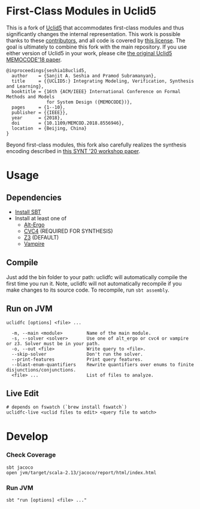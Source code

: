 # First-Class Modules in Uclid5

This is a fork of [Uclid5](https://github.com/uclid-org/uclid) that
accommodates first-class modules and thus significantly changes the internal
representation. This work is possible thanks to these
[contributors](https://github.com/uclid-org/uclid/blob/master/CONTRIBUTORS.md),
and all code is covered by [this
license](https://github.com/uclid-org/uclid/blob/master/LICENSE). The goal is
ultimately to combine this fork with the main repository. If you use either
version of Uclid5 in your work, please cite [the original Uclid5 MEMOCODE'18
paper](https://cse.iitk.ac.in/users/spramod/papers/memocode18.pdf).

```
@inproceedings{seshia18uclid5,
  author    = {Sanjit A. Seshia and Pramod Subramanyan},
  title     = {{UCLID5:} Integrating Modeling, Verification, Synthesis and Learning},
  booktitle = {16th {ACM/IEEE} International Conference on Formal Methods and Models
               for System Design ({MEMOCODE})},
  pages     = {1--10},
  publisher = {{IEEE}},
  year      = {2018},
  doi       = {10.1109/MEMCOD.2018.8556946},
  location  = {Beijing, China}
}
```

Beyond first-class modules, this fork also carefully realizes the synthesis
encoding described in [this SYNT '20 workshop
paper](https://arxiv.org/abs/2007.06760).

# Usage

## Dependencies

- [Install SBT](https://www.scala-lang.org/download/)
- Install at least one of
  - [Alt-Ergo](https://alt-ergo.ocamlpro.com/)
  - [CVC4](https://github.com/CVC4/CVC4) (REQUIRED FOR SYNTHESIS)
  - [Z3](https://github.com/Z3Prover/z3) (DEFAULT)
  - [Vampire](https://github.com/vprover/vampire)

## Compile

Just add the bin folder to your path: uclidfc will automatically compile the
first time you run it. Note, uclidfc will not automatically recompile if you
make changes to its source code. To recompile, run `sbt assembly`.

## Run on JVM

```
uclidfc [options] <file> ...

  -m, --main <module>         Name of the main module.
  -s, --solver <solver>       Use one of alt_ergo or cvc4 or vampire or z3. Solver must be in your path.
  -o, --out <file>            Write query to <file>.
  --skip-solver               Don't run the solver.
  --print-features            Print query features.
  --blast-enum-quantifiers    Rewrite quantifiers over enums to finite disjunctions/conjunctions.
  <file> ...                  List of files to analyze.
```

## Live Edit

```
# depends on fswatch (`brew install fswatch`)
uclidfc-live <uclid files to edit> <query file to watch>
```

# Develop

### Check Coverage

```
sbt jacoco
open jvm/target/scala-2.13/jacoco/report/html/index.html
```

### Run JVM

```
sbt "run [options] <file> ..."
```